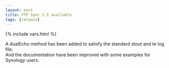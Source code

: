 ```yaml
---
layout: post
title: FTP Sync 1.5 available
tags: [release]
---
```

{% include vars.html %}

A dualEcho method has been added to satisfy the standard stout and te log file.<br />
And the documentation have been improved with some examples for Synology users.